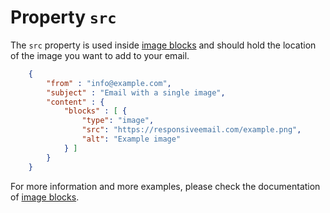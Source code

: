 # Property `src`

The `src` property is used inside [image blocks](/copernica-docs:ResponsiveEmail/json/block-image)
and should hold the location of the image you want to add to your email.


````json
    {
        "from" : "info@example.com",
        "subject" : "Email with a single image",
        "content" : {
            "blocks" : [ {
                "type": "image",
                "src": "https://responsiveemail.com/example.png",
                "alt": "Example image"
            } ]
        }
    }
````


For more information and more examples, please check the documentation
of [image blocks](/copernica-docs:ResponsiveEmail/json/block-image).
